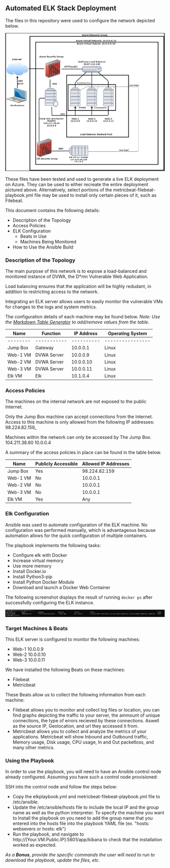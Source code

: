 ## Automated ELK Stack Deployment

The files in this repository were used to configure the network depicted below.

![Network Diagram](./Images/Second_diagram.png)

These files have been tested and used to generate a live ELK deployment on Azure. They can be used to either recreate the entire deployment pictured above. Alternatively, select portions of the metricbeat-filebeat-playbook.yml file may be used to install only certain pieces of it, such as Filebeat.

This document contains the following details:
- Description of the Topology
- Access Policies
- ELK Configuration
  - Beats in Use
  - Machines Being Monitored
- How to Use the Ansible Build


### Description of the Topology

The main purpose of this network is to expose a load-balanced and monitored instance of DVWA, the D*mn Vulnerable Web Application.

Load balancing ensures that the application will be highly redudant, in addition to restricting access to the network.

Integrating an ELK server allows users to easily monitor the vulnerable VMs for changes to the logs and system metrics.

The configuration details of each machine may be found below.
_Note: Use the [Markdown Table Generator](http://www.tablesgenerator.com/markdown_tables) to add/remove values from the table_.

| Name     | Function    | IP Address | Operating System |
|----------|-------------|------------|------------------|
| -------- | ----------- | ---------- | ---------------- |
| Jump Box | Gateway     | 10.0.0.1   | Linux            |
| Web-1 VM | DVWA Server | 10.0.0.9   | Linux            |
| Web-2 VM | DVWA Server | 10.0.0.10  | Linux            |
| Web-3 VM | DVWA Server | 10.0.0.11  | Linux            |
| Elk VM   | Elk         | 10.1.0.4   | Linux            |

### Access Policies

The machines on the internal network are not exposed to the public Internet. 

Only the Jump Box machine can accept connections from the Internet. Access to this machine is only allowed from the following IP addresses:
98.224.82.159_

Machines within the network can only be accessed by The Jump Box.
104.211.38.60
10.0.0.4

A summary of the access policies in place can be found in the table below.

| Name     | Publicly Accessible | Allowed IP Addresses |
|----------|---------------------|----------------------|
| Jump Box | Yes                 | 98.224.82.159        |
| Web-1 VM | No                  | 10.0.0.1             |
| Web-2 VM | No                  | 10.0.0.1             |
| Web-3 VM | No                  | 10.0.0.1             |
| Elk VM   | Yes                 | Any                  |

### Elk Configuration

Ansible was used to automate configuration of the ELK machine. No configuration was performed manually, which is advantageous because automation allows for the quick configuration of multiple containers.


The playbook implements the following tasks:

- Configure elk with Docker
- Increase virtual memory
- Use more memory
- Install Docker.io
- Install Python3-pip
- Install Python Docker Module
- Download and launch a Docker Web Container

The following screenshot displays the result of running `docker ps` after successfully configuring the ELK instance.

![Docker ps](./Images/elk_docker_ps.png)

### Target Machines & Beats
This ELK server is configured to monitor the following machines:

- Web-1 10.0.0.9
- Web-2 10.0.0.10
- Web-3 10.0.0.11

We have installed the following Beats on these machines:

- Filebeat
- Metricbeat

These Beats allow us to collect the following information from each machine:

- Filebeat allows you to monitor and collect log files or location, you can find graphs depicting the traffic to your server, the ammount of unique connections, the type of errors recieved by these connections. Aswell as the source IP, Geolocation, and url they accessed it from.
- Metricbeat allows you to collect and analyze the metrics of your applications. Metricbeat will show Inbound and Outbound traffic, Memory usage, Disk usage, CPU usage, In and Out packetloss, and many other metrics.

### Using the Playbook
In order to use the playbook, you will need to have an Ansible control node already configured. Assuming you have such a control node provisioned: 

SSH into the control node and follow the steps below:
- Copy the elkplaybook.yml and metricbeat-filebeat-playbook.yml file to /etc/ansible.
- Update the /etc/ansible/hosts file to include the local IP and the group name as well as the python interpreter. To specify the machine you want to Install the playbook on you need to add the group name that you entered into the hosts file into the playbook YAML file (ex. "hosts: websevers or hosts: elk")
- Run the playbook, and navigate to http://[Your.VM.Public.IP]:5601/app/kibana to check that the installation worked as expected.

_As a **Bonus**, provide the specific commands the user will need to run to download the playbook, update the files, etc._
